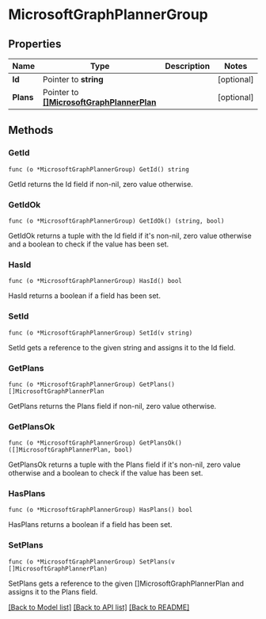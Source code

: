 # MicrosoftGraphPlannerGroup

## Properties

Name | Type | Description | Notes
------------ | ------------- | ------------- | -------------
**Id** | Pointer to **string** |  | [optional] 
**Plans** | Pointer to [**[]MicrosoftGraphPlannerPlan**](microsoft.graph.plannerPlan.md) |  | [optional] 

## Methods

### GetId

`func (o *MicrosoftGraphPlannerGroup) GetId() string`

GetId returns the Id field if non-nil, zero value otherwise.

### GetIdOk

`func (o *MicrosoftGraphPlannerGroup) GetIdOk() (string, bool)`

GetIdOk returns a tuple with the Id field if it's non-nil, zero value otherwise
and a boolean to check if the value has been set.

### HasId

`func (o *MicrosoftGraphPlannerGroup) HasId() bool`

HasId returns a boolean if a field has been set.

### SetId

`func (o *MicrosoftGraphPlannerGroup) SetId(v string)`

SetId gets a reference to the given string and assigns it to the Id field.

### GetPlans

`func (o *MicrosoftGraphPlannerGroup) GetPlans() []MicrosoftGraphPlannerPlan`

GetPlans returns the Plans field if non-nil, zero value otherwise.

### GetPlansOk

`func (o *MicrosoftGraphPlannerGroup) GetPlansOk() ([]MicrosoftGraphPlannerPlan, bool)`

GetPlansOk returns a tuple with the Plans field if it's non-nil, zero value otherwise
and a boolean to check if the value has been set.

### HasPlans

`func (o *MicrosoftGraphPlannerGroup) HasPlans() bool`

HasPlans returns a boolean if a field has been set.

### SetPlans

`func (o *MicrosoftGraphPlannerGroup) SetPlans(v []MicrosoftGraphPlannerPlan)`

SetPlans gets a reference to the given []MicrosoftGraphPlannerPlan and assigns it to the Plans field.


[[Back to Model list]](../README.md#documentation-for-models) [[Back to API list]](../README.md#documentation-for-api-endpoints) [[Back to README]](../README.md)


